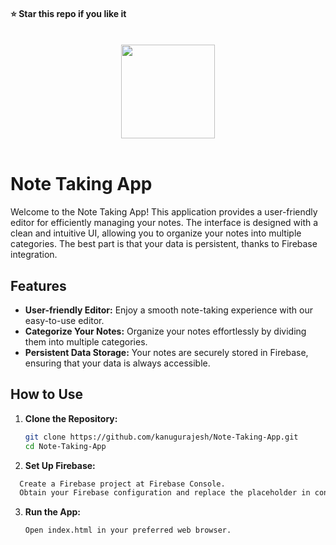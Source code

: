 #### ⭐ Star this repo if you like it
<br>
<div align="center">
  <img src="https://github.com/kanugurajesh/Note-Taking-App/assets/120458029/47c77abe-f650-4154-827b-a6d6f1f1386b" alt="" width=150 height=150>
</div>
<br>

# Note Taking App

Welcome to the Note Taking App! This application provides a user-friendly editor for efficiently managing your notes. The interface is designed with a clean and intuitive UI, allowing you to organize your notes into multiple categories. The best part is that your data is persistent, thanks to Firebase integration.

## Features

- **User-friendly Editor:** Enjoy a smooth note-taking experience with our easy-to-use editor.
- **Categorize Your Notes:** Organize your notes effortlessly by dividing them into multiple categories.
- **Persistent Data Storage:** Your notes are securely stored in Firebase, ensuring that your data is always accessible.

## How to Use

1. **Clone the Repository:**
   ```bash
   git clone https://github.com/kanugurajesh/Note-Taking-App.git
   cd Note-Taking-App
   ```
2. **Set Up Firebase:**
  ```bash
    Create a Firebase project at Firebase Console.
    Obtain your Firebase configuration and replace the placeholder in config/firebase.js with your actual configuration.
  ```
3. **Run the App:**
   ```bash
   Open index.html in your preferred web browser.
   ```
